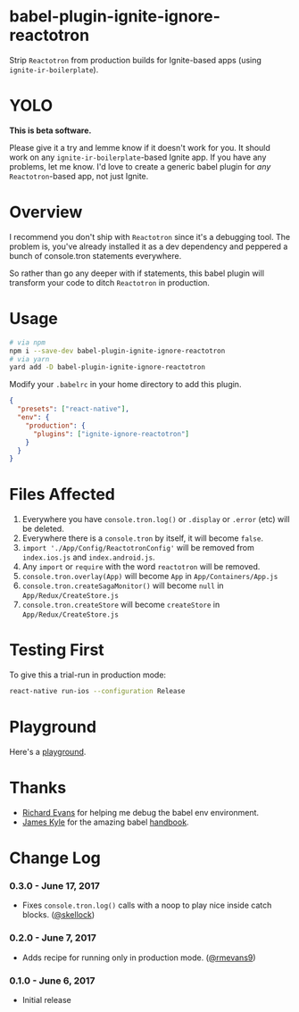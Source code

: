 # babel-plugin-ignite-ignore-reactotron

Strip `Reactotron` from production builds for Ignite-based apps (using `ignite-ir-boilerplate`).

# YOLO

**This is beta software.**

Please give it a try and lemme know if it doesn't work for you. It should work on any `ignite-ir-boilerplate`-based Ignite app.  If you have any problems, let me know.  I'd love to create a generic babel plugin for *any* `Reactotron`-based app, not just Ignite.

# Overview

I recommend you don't ship with `Reactotron` since it's a debugging tool. The problem is, you've already installed it as a dev dependency and peppered a bunch of console.tron statements everywhere.

So rather than go any deeper with if statements, this babel plugin will transform your code to ditch `Reactotron` in production.

# Usage

```sh
# via npm
npm i --save-dev babel-plugin-ignite-ignore-reactotron
# via yarn
yard add -D babel-plugin-ignite-ignore-reactotron
```

Modify your `.babelrc` in your home directory to add this plugin.

```json
{
  "presets": ["react-native"],
  "env": {
    "production": {
      "plugins": ["ignite-ignore-reactotron"]
    }
  }
}
```

# Files Affected

1. Everywhere you have `console.tron.log()` or `.display` or `.error` (etc) will be deleted.
1. Everywhere there is a `console.tron` by itself, it will become `false`.
1. `import './App/Config/ReactotronConfig'` will be removed from `index.ios.js` and `index.android.js`.
1. Any `import` or `require` with the word `reactotron` will be removed.
1. `console.tron.overlay(App)` will become `App` in `App/Containers/App.js`
1. `console.tron.createSagaMonitor()` will become `null` in `App/Redux/CreateStore.js`
1. `console.tron.createStore` will become `createStore` in `App/Redux/CreateStore.js`


# Testing First

To give this a trial-run in production mode:

```sh
react-native run-ios --configuration Release
```

# Playground

Here's a [playground](http://astexplorer.net/#/gist/2474e245e17d23691f09785c511ad28d/057a003e1c9a391a77a0b178bf7ee8defc74e963).

# Thanks

* [Richard Evans](https://github.com/rmevans9) for helping me debug the babel env environment.
* [James Kyle](https://github.com/thejameskyle) for the amazing babel [handbook](https://github.com/thejameskyle/babel-handbook).

# Change Log

### 0.3.0 - June 17, 2017

- Fixes `console.tron.log()` calls with a noop to play nice inside catch blocks. ([@skellock](https://github.com/skellock))

### 0.2.0 - June 7, 2017

- Adds recipe for running only in production mode. ([@rmevans9](https://github.com/rmevans9))

### 0.1.0 - June 6, 2017

- Initial release
